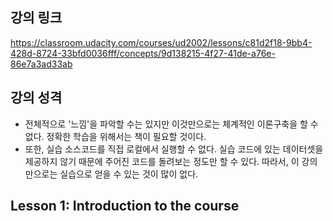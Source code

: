 ## 강의 링크

https://classroom.udacity.com/courses/ud2002/lessons/c81d2f18-9bb4-428d-8724-33bfd0036fff/concepts/9d138215-4f27-41de-a76e-86e7a3ad33ab

## 강의 성격

- 전체적으로 '느낌'을 파악할 수는 있지만 이것만으로는 체계적인 이론구축을 할 수 없다. 정확한 학습을 위해서는 책이 필요할 것이다.
- 또한, 실습 소스코드를 직접 로컬에서 실행할 수 없다. 실습 코드에 있는 데이터셋을 제공하지 않기 때문에 주어진 코드를 돌려보는 정도만 할 수 있다. 따라서, 이 강의만으로는 실습으로 얻을 수 있는 것이 많이 없다.

## Lesson 1: Introduction to the course



